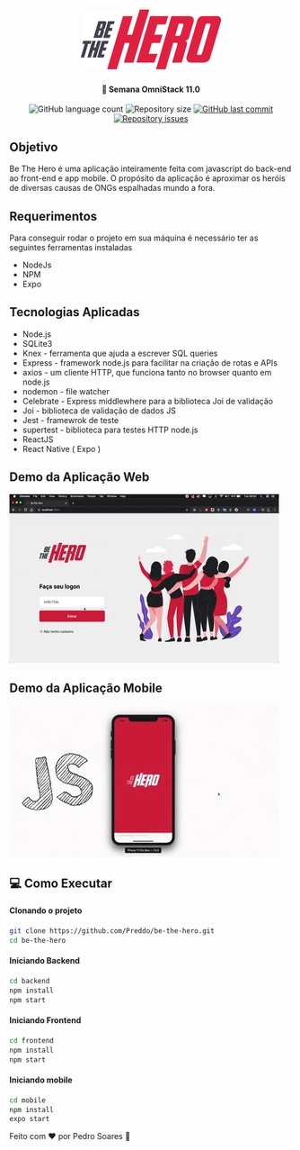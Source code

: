 <h1 align="center">
    <img alt="Be the Hero" src="frontend/src/assets/logo.svg" width="250px" />
</h1>

<h4 align="center">
  🚀 Semana OmniStack 11.0
</h4>

<p align="center">
  <img alt="GitHub language count" src="https://img.shields.io/github/languages/count/Preddo/be-the-hero">

  <img alt="Repository size" src="https://img.shields.io/github/repo-size/Preddo/be-the-hero">
  
  <a href="https://github.com/Preddo/be-the-hero/commits/master">
    <img alt="GitHub last commit" src="https://img.shields.io/github/last-commit/Preddo/be-the-hero">
  </a>

  <a href="https://github.com/Preddo/be-the-hero/issues">
    <img alt="Repository issues" src="https://img.shields.io/github/issues/Preddo/be-the-hero">
  </a>
</p>


## Objetivo
Be The Hero é uma aplicação inteiramente feita com javascript do back-end ao front-end e app mobile. O propósito da aplicação é 
aproximar os heróis de diversas causas de ONGs espalhadas mundo a fora.

## Requerimentos

Para conseguir rodar o projeto em sua máquina é necessário ter as seguintes ferramentas instaladas
- NodeJs
- NPM
- Expo

## Tecnologias Aplicadas

- Node.js
- SQLite3
- Knex - ferramenta que ajuda a escrever SQL queries
- Express - framework node.js para facilitar na criação de rotas e APIs
- axios - um cliente HTTP, que funciona tanto no browser quanto em node.js
- nodemon - file watcher
- Celebrate - Express middlewhere para a biblioteca Joi de validação
- Joi - biblioteca de validação de dados JS
- Jest - framewrok de teste
- supertest - biblioteca para testes HTTP node.js
- ReactJS
- React Native ( Expo )

## Demo da Aplicação Web
![Web Application](assets/webview.gif)

## Demo da Aplicação Mobile
![Mobile Application](assets/mobileview.gif)

## :computer: Como Executar

#### Clonando o projeto
```sh
git clone https://github.com/Preddo/be-the-hero.git
cd be-the-hero
```
#### Iniciando Backend
```sh
cd backend
npm install
npm start
```
#### Iniciando Frontend
```sh
cd frontend
npm install
npm start
```
#### Iniciando mobile
```sh
cd mobile
npm install
expo start
```

Feito com ♥ por Pedro Soares 🚀